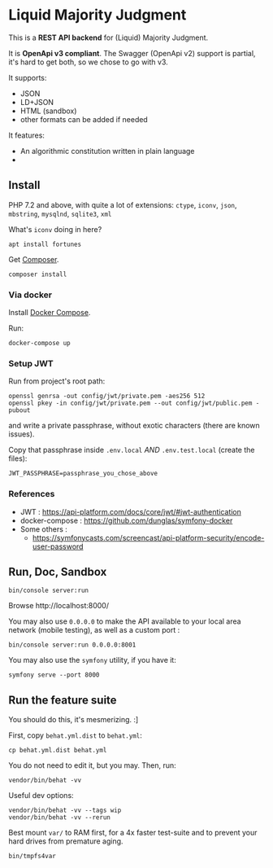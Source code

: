 # Liquid Majority Judgment

This is a **REST API backend** for (Liquid) Majority Judgment.

It is **OpenApi v3 compliant**.
The Swagger (OpenApi v2) support is partial, it's hard to get both, so we chose to go with v3.

It supports:
- JSON
- LD+JSON
- HTML (sandbox)
- other formats can be added if needed

It features:
- An algorithmic constitution written in plain language
- 


## Install

PHP 7.2 and above, with quite a lot of extensions:
`ctype`, `iconv`, `json`, `mbstring`, `mysqlnd`, `sqlite3`, `xml`

What's `iconv` doing in here?

    apt install fortunes 

Get [Composer](https://getcomposer.org).

    composer install


### Via docker

Install [Docker Compose](https://docs.docker.com/compose/install/).

Run:

    docker-compose up


### Setup JWT

Run from project's root path:

    openssl genrsa -out config/jwt/private.pem -aes256 512
    openssl pkey -in config/jwt/private.pem --out config/jwt/public.pem -pubout

and write a private passphrase, without exotic characters (there are known issues).

Copy that passphrase inside `.env.local` *AND* `.env.test.local` (create the files):

    JWT_PASSPHRASE=passphrase_you_chose_above


### References

* JWT : https://api-platform.com/docs/core/jwt/#jwt-authentication
* docker-compose : https://github.com/dunglas/symfony-docker
* Some others :
    * https://symfonycasts.com/screencast/api-platform-security/encode-user-password


## Run, Doc, Sandbox

    bin/console server:run

Browse http://localhost:8000/

You may also use `0.0.0.0` to make the API available to your local area network (mobile testing),
as well as a custom port :

    bin/console server:run 0.0.0.0:8001

You may also use the `symfony` utility, if you have it:

    symfony serve --port 8000


## Run the feature suite

You should do this, it's mesmerizing.  :]

First, copy `behat.yml.dist` to `behat.yml`:

    cp behat.yml.dist behat.yml

You do not need to edit it, but you may.
Then, run:

    vendor/bin/behat -vv

Useful dev options:

    vendor/bin/behat -vv --tags wip
    vendor/bin/behat -vv --rerun

Best mount `var/` to RAM first, for a 4x faster test-suite and to prevent your hard drives from premature aging.

    bin/tmpfs4var
